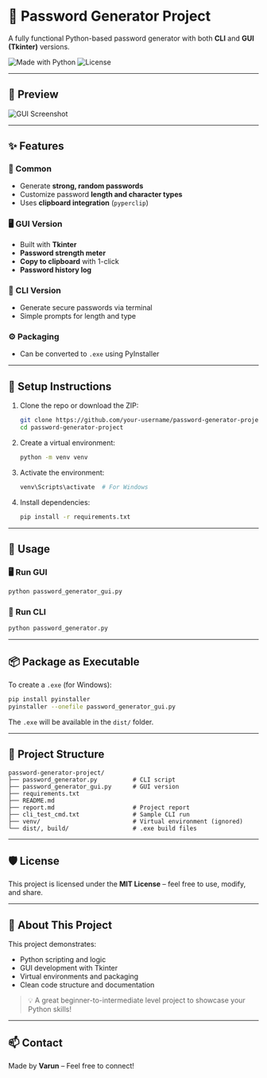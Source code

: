 
# 🔐 Password Generator Project

A fully functional Python-based password generator with both **CLI** and **GUI (Tkinter)** versions.

![Made with Python](https://img.shields.io/badge/Made%20with-Python-blue?style=flat&logo=python)
![License](https://img.shields.io/badge/license-MIT-green)

---

## 📸 Preview

![GUI Screenshot](screenshots/gui_preview.png) <!-- Replace this with your actual image path -->

---

## ✨ Features

### 🔧 Common
- Generate **strong, random passwords**
- Customize password **length and character types**
- Uses **clipboard integration** (`pyperclip`)

### 🖥️ GUI Version
- Built with **Tkinter**
- **Password strength meter**
- **Copy to clipboard** with 1-click
- **Password history log**

### 🧪 CLI Version
- Generate secure passwords via terminal
- Simple prompts for length and type

### ⚙️ Packaging
- Can be converted to `.exe` using PyInstaller

---

## 🧰 Setup Instructions

1. Clone the repo or download the ZIP:
   ```bash
   git clone https://github.com/your-username/password-generator-project.git
   cd password-generator-project
   ```

2. Create a virtual environment:
   ```bash
   python -m venv venv
   ```

3. Activate the environment:
   ```bash
   venv\Scripts\activate  # For Windows
   ```

4. Install dependencies:
   ```bash
   pip install -r requirements.txt
   ```

---

## 🚀 Usage

### 🖥️ Run GUI
```bash
python password_generator_gui.py
```

### 🧪 Run CLI
```bash
python password_generator.py
```

---

## 📦 Package as Executable

To create a `.exe` (for Windows):

```bash
pip install pyinstaller
pyinstaller --onefile password_generator_gui.py
```

The `.exe` will be available in the `dist/` folder.

---

## 📂 Project Structure

```
password-generator-project/
├── password_generator.py          # CLI script
├── password_generator_gui.py      # GUI version
├── requirements.txt
├── README.md
├── report.md                      # Project report
├── cli_test_cmd.txt               # Sample CLI run
├── venv/                          # Virtual environment (ignored)
└── dist/, build/                  # .exe build files
```

---

## 🛡 License

This project is licensed under the **MIT License** – feel free to use, modify, and share.

---

## 💼 About This Project

This project demonstrates:
- Python scripting and logic
- GUI development with Tkinter
- Virtual environments and packaging
- Clean code structure and documentation

> 💡 A great beginner-to-intermediate level project to showcase your Python skills!

---

## 📫 Contact

Made by **Varun** – Feel free to connect!
